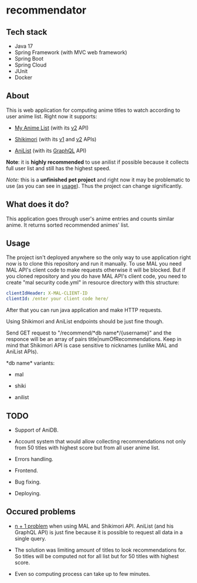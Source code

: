 # recommendator

## Tech stack

- Java 17
- Spring Framework (with MVC web framework)
- Spring Boot
- Spring Cloud
- JUnit
- Docker

## About
 
This is web application for computing anime titles to watch according to user anime list. Right now it supports:

- [My Anime List](https://myanimelist.net/) (with its [v2](https://myanimelist.net/apiconfig/references/api/v2) API)

- [Shikimori](https://shikimori.one/) (with its [v1](https://shikimori.one/api/doc/1.0) and [v2](https://shikimori.one/api/doc/2.0) APIs)

- [AniList](https://anilist.co/) (with its [GraphQL](https://github.com/AniList/ApiV2-GraphQL-Docs) API)

**Note**: it is **highly recommended** to use anilist if possible because it collects full user list and still has the highest speed.

*Note:* this is a **unfinished pet project** and right now it may be problematic to use (as you can see in [usage](#usage)). Thus the project can change significantly.

## What does it do?

This application goes through user's anime entries and counts similar anime. It returns sorted recommended animes' list.

## Usage

The project isn't deployed anywhere so the only way to use application right now is to clone this repository and run it manually. To use MAL you need MAL API's client code to make requests otherwise it will be blocked. But if you cloned repository and you do have MAL API's client code, you need to create "mal security code.yml" in resource directory with this structure:

```yaml
clientIdHeader: X-MAL-CLIENT-ID
clientId: /enter your client code here/
```

After that you can run java application and make HTTP requests.

Using Shikimori and AniList endpoints should be just fine though.

Send GET request to "/recommend/\*db name\*/{username}" and the responce will be an array of pairs title|numOfRecommendations. Keep in mind that Shikimori API is case sensitive to nicknames (unlike MAL and AniList APIs).

\*db name\* variants:

- mal

- shiki

- anilist

## TODO

- Support of AniDB.

- Account system that would allow collecting recommendations not only from 50 titles with highest score but from all user anime list.

- Errors handling.

- Frontend.

- Bug fixing.

- Deploying.

## Occured problems

- [n + 1 problem](https://restfulapi.net/rest-api-n-1-problem/) when using MAL and Shikimori API. AniList (and his GraphQL API) is just fine because it is possible to request all data in a single query.

- The solution was limiting amount of titles to look recommendations for. So titles will be computed not for all list but for 50 titles with highest score.

- Even so computing process can take up to few minutes.
